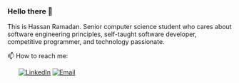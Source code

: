 ### Hello there 👋 

This is Hassan Ramadan. Senior computer science student who cares about software engineering principles, self-taught software
developer, competitive programmer, and technology passionate.

📫 How to reach me: 

&ensp;&ensp;&ensp; [![LinkedIn](https://img.shields.io/badge/-LinkedIn-f1c40f?style=flat-square&logo=LinkedIn&logoColor=fff)](https://www.linkedin.com/in/RmdanJr) [![Email](https://img.shields.io/badge/-Gmail-f1c40f?style=flat-square&logo=Gmail&logoColor=fff)](mailto:HassanRamadanEbrahim@gmail.com)

